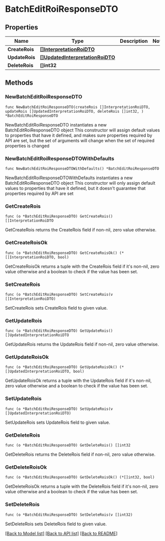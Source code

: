 # BatchEditRoiResponseDTO

## Properties

Name | Type | Description | Notes
------------ | ------------- | ------------- | -------------
**CreateRois** | [**[]InterpretationRoiDTO**](InterpretationRoiDTO.md) |  | 
**UpdateRois** | [**[]UpdatedInterpretationRoiDTO**](UpdatedInterpretationRoiDTO.md) |  | 
**DeleteRois** | **[]int32** |  | 

## Methods

### NewBatchEditRoiResponseDTO

`func NewBatchEditRoiResponseDTO(createRois []InterpretationRoiDTO, updateRois []UpdatedInterpretationRoiDTO, deleteRois []int32, ) *BatchEditRoiResponseDTO`

NewBatchEditRoiResponseDTO instantiates a new BatchEditRoiResponseDTO object
This constructor will assign default values to properties that have it defined,
and makes sure properties required by API are set, but the set of arguments
will change when the set of required properties is changed

### NewBatchEditRoiResponseDTOWithDefaults

`func NewBatchEditRoiResponseDTOWithDefaults() *BatchEditRoiResponseDTO`

NewBatchEditRoiResponseDTOWithDefaults instantiates a new BatchEditRoiResponseDTO object
This constructor will only assign default values to properties that have it defined,
but it doesn't guarantee that properties required by API are set

### GetCreateRois

`func (o *BatchEditRoiResponseDTO) GetCreateRois() []InterpretationRoiDTO`

GetCreateRois returns the CreateRois field if non-nil, zero value otherwise.

### GetCreateRoisOk

`func (o *BatchEditRoiResponseDTO) GetCreateRoisOk() (*[]InterpretationRoiDTO, bool)`

GetCreateRoisOk returns a tuple with the CreateRois field if it's non-nil, zero value otherwise
and a boolean to check if the value has been set.

### SetCreateRois

`func (o *BatchEditRoiResponseDTO) SetCreateRois(v []InterpretationRoiDTO)`

SetCreateRois sets CreateRois field to given value.


### GetUpdateRois

`func (o *BatchEditRoiResponseDTO) GetUpdateRois() []UpdatedInterpretationRoiDTO`

GetUpdateRois returns the UpdateRois field if non-nil, zero value otherwise.

### GetUpdateRoisOk

`func (o *BatchEditRoiResponseDTO) GetUpdateRoisOk() (*[]UpdatedInterpretationRoiDTO, bool)`

GetUpdateRoisOk returns a tuple with the UpdateRois field if it's non-nil, zero value otherwise
and a boolean to check if the value has been set.

### SetUpdateRois

`func (o *BatchEditRoiResponseDTO) SetUpdateRois(v []UpdatedInterpretationRoiDTO)`

SetUpdateRois sets UpdateRois field to given value.


### GetDeleteRois

`func (o *BatchEditRoiResponseDTO) GetDeleteRois() []int32`

GetDeleteRois returns the DeleteRois field if non-nil, zero value otherwise.

### GetDeleteRoisOk

`func (o *BatchEditRoiResponseDTO) GetDeleteRoisOk() (*[]int32, bool)`

GetDeleteRoisOk returns a tuple with the DeleteRois field if it's non-nil, zero value otherwise
and a boolean to check if the value has been set.

### SetDeleteRois

`func (o *BatchEditRoiResponseDTO) SetDeleteRois(v []int32)`

SetDeleteRois sets DeleteRois field to given value.



[[Back to Model list]](../README.md#documentation-for-models) [[Back to API list]](../README.md#documentation-for-api-endpoints) [[Back to README]](../README.md)


